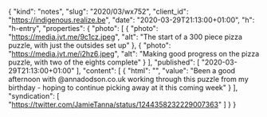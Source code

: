 {
  "kind": "notes",
  "slug": "2020/03/wx752",
  "client_id": "https://indigenous.realize.be",
  "date": "2020-03-29T21:13:00+01:00",
  "h": "h-entry",
  "properties": {
    "photo": [
      {
        "photo": "https://media.jvt.me/9c1cz.jpeg",
        "alt": "The start of a 300 piece pizza puzzle, with just the outsides set up"
      },
      {
        "photo": "https://media.jvt.me/i2hz6.jpeg",
        "alt": "Making good progress on the pizza puzzle, with two of the eights complete"
      }
    ],
    "published": [
      "2020-03-29T21:13:00+01:00"
    ],
    "content": [
      {
        "html": "",
        "value": "Been a good afternoon with @annadodson.co.uk working through this puzzle from my birthday - hoping to continue picking away at it this coming week"
      }
    ],
    "syndication": [
      "https://twitter.com/JamieTanna/status/1244358232229007363"
    ]
  }
}
